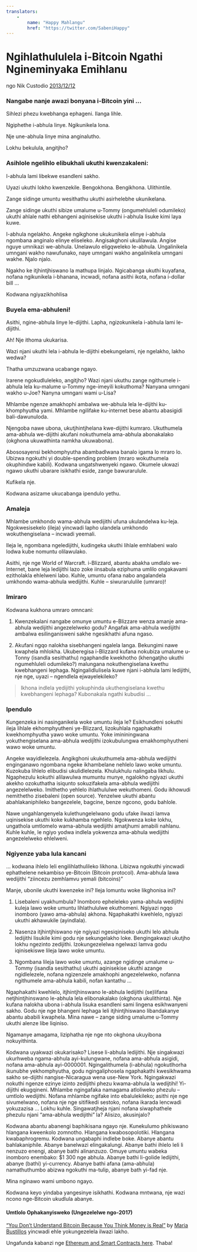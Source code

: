 ```yaml
---
translators: 
    - 
        name: "Happy Mahlangu"
        href: "https://twitter.com/SabeniHappy"
---
```

# Ngihlathululela i-Bitcoin Ngathi Ngineminyaka Emihlanu

ngo Nik Custodio [2013/12/12](https://www.freecodecamp.org/news/explain-bitcoin-like-im-five-73b4257ac833/)

<LanguageDropdown/>

### Nangabe nanje awazi bonyana i-Bitcoin yini …

Sihlezi phezu kwebhanga ephageni. Ilanga lihle.

Ngiphethe i-abhula linye. Ngikunikela lona.

Nje une-abhula linye mina anginalutho.

Lokhu bekulula, angitjho?

### Asihlole ngelihlo elibukhali ukuthi kwenzakaleni:

I-abhula lami libekwe esandleni sakho.

Uyazi ukuthi lokho kwenzekile. Bengokhona. Bengikhona. Ulithintile.

Zange sidinge umuntu wesithathu ukuthi asirhelebhe ukunikelana.

Zange sidinge ukuthi sibize umalume u-Tommy (ongumehluleli odumileko) ukuthi ahlale nathi ebhangeni aqinisekise ukuthi i-abhula lisuke kimi laya kuwe.

I-abhula ngelakho. Angeke ngikghone ukukunikela elinye i-abhula ngombana anginalo elinye eliseleko. Angisakghoni ukulilawula. Angise nguye umnikazi we-abhula. Unelawulo eligqweleko le-abhula. Ungalinikela umngani wakho nawufunako, naye umngani wakho angalinikela umngani wakhe. Njalo njalo.

Ngakho ke itjhintjhiswano la mathupa linjalo. Ngicabanga ukuthi kuyafana, nofana ngikunikela i-bhanana, incwadi, nofana asithi ikota, nofana i-dollar bill …

Kodwana ngiyazikhohlisa

### Buyela ema-abhuleni!

Asithi, ngine-abhula linye le-dijithi. Lapha, ngizokunikela i-abhula lami le-dijithi.

Ah! Nje ithoma ukukarisa.

Wazi njani ukuthi lela i-abhula le-dijithi ebekungelami, nje ngelakho, lakho wedwa?

Thatha umzuzwana ucabange ngayo.

Irarene ngokudluleleko, angitjho? Wazi njani ukuthu zange ngithumele i-abhula lela ku-malume u-Tommy nge-imeyili kokuthoma? Nanyana umngani wakho u-Joe? Nanyna umngani wami u-Lisa?

Mhlambe ngenze amakhophi ambalwa we-abhula lela le-dijithi ku-khomphyutha yami. Mhlambe ngilifake ku-internet bese abantu abasigidi bali-dawunuloda.

Njengoba nawe ubona, ukutjhintjhelana kwe-dijithi kumraro. Ukuthumela ama-abhula we-dijithi akufani nokuthumela ama-abhula abonakalako (okghona ukuwathinta namkha ukuwabona).

Abososayensi bekhomphyutha abambadlwana banalo igama lo mraro lo. Ubizwa ngokuthi  yi double-spending problem (mraro wokuthumela okuphindwe kabili). Kodwana ungatshwenyeki ngawo. Okumele ukwazi ngawo ukuthi ubarare isikhathi eside, zange bawurarulule.

Kufikela nje.

Kodwana asizame ukucabanga ipendulo yethu.

### Amaleja

Mhlambe umkhondo wama-abhula wedijithi ufuna ukulandelwa ku-leja. Ngokwesisekelo (ileja) yincwadi lapho ulandela umkhondo wokuthengiselana – incwadi yeemali.

Ileja le, ngombana ngeledijithi, kudingeka ukuthi lihlale emhlabeni walo lodwa kube nomuntu olilawulako.

Asithi, nje nge World of Warcraft. i-Blizzard, abantu abakha umdlalo we-Internet, bane leja ledijithi lazo zoke iinsabula eziphuma umlilo ongakavami ezitholakla ehlelweni labo. Kuhle, umuntu ofana nabo angalandela umkhondo wama-abhula wedijithi. Kuhle – siwurarululile (umraro)!

### Imiraro

Kodwana kukhona umraro omncani:

1. Kwenzekalani nangabe omunye umuntu e-Blizzare wenza amanje ama-abhula wedijithi angezelelweko godu? Angafak ama-abhula wedijithi ambalwa esilinganisweni sakhe ngesikhathi afuna ngaso.

2. Akufani ngqo nalokha sisebhangeni ngalela langa. Bekungimi nawe kwaphela mhlokha. Ukuberegisa i-Blizzard kufana nokubiza umalume u-Tonny (isandla sesithathu) ngaphandle kwekhotho (khengatjho ukuthi ngumehluleli odumileko?) malungana nokuthengiselana kwethu kwebhangeni lephaga. Ngingalidlulisela kuwe njani i-abhula lami ledijithi, nje nge, uyazi – ngendlela ejwayelekileko?

> Ikhona indlela yedijithi yokuphinda ukuthengiselana kwethu kwebhangeni lephaga? Kubonakala ngathi kubudisi …

### Ipendulo

Kungenzeka ini nasinganikela woke umuntu ileja le? Esikhundleni sokuthi ileja lihlale ekhomphyutheni ye-Blizzard, lizokuhlala ngaphakathi kwekhomphyutha yawo woke umuntu. Yoke imininingwana yokuthengiselana ama-abhula wedijithi izokubulungwa emakhomphyutheni wawo woke umuntu.

Angeke wayidlelezela. Angikghoni ukukuthumela ama-abhula wedijithi enginganawo ngombana ngeke ikhambelane nehlelo lawo woke umuntu. Kuzokuba lihlelo elibudisi ukulidlelezela. Khulukhulu nalingaba likhulu. Ngaphezulu kokuthi alilawulwa mumuntu munye¸ ngalokho ngiyazi ukuthi akekho ozokuthatha isiqunto sokuzifakela ama-abhula wedijithi angezelelweko. Imithetho yehlelo  ihlathululwe wekuthomeni. Godu ikhowudi nemithetho zisebaleni (open source). Yenzelwe ukuthi abantu abahlakaniphileko bangezelele, bagcine, benze ngcono, godu bahlole.

Nawe ungahlangenyela kulethungelelwano godu ufake ilwazi lamva uqinisekise ukuthi koke kukhamba ngehlelo. Ngokwenza koke lokhu, ungathola umtlomelo wama-abhula wedijithi amatjhumi amabili nahlanu. Kuhle kuhle, le ngiyo yodwa indlela yokwenza ama-abhula wedijithi angezelelweko ehlelweni.

### Ngiyenze yaba lula kancani

… kodwana ihlelo leli engilihlathulileko likhona. Libizwa ngokuthi yincwadi ephathelene nekambiso ye-Bitcoin (Bitcoin protocol). Ama-abhula lawa wedijithi “ziincezu zemhlamvu yemali (bitcoins)”

Manje, ubonile ukuthi kwenzeke ini? Ileja lomuntu woke likghonisa ini?

1. Lisebaleni uyakhumbula? Inomboro epheleleko yama-abhula wedijithi kuleja lawo woke umuntu lihlathululwe ekuthomeni. Ngiyazi ngqo inomboro (yawo ama-abhula) akhona. Ngaphakathi kwehlelo, ngiyazi ukuthi akhawukile (ayindlala).

2. Nasenza itjhintjhiswano nje ngiyazi ngesiqiniseko ukuthi lelo abhula ledijithi lisukile kimi godu nje sekungelakho loke. Bengingakwazi ukutjho lokhu ngezinto zedijithi. Izokungezelelwa ngelwazi lamva godu iqinisekiswe lileja lawo woke umuntu.
    
3. Ngombana lileja lawo woke umuntu, azange ngidinge umalume u-Tommy (isandla sesithathu) ukuthi aqinisekise ukuthi azange ngidlelezele, nofana ngizenzele amakhophi angezelelweko, nofanna ngithumele ama-abhula kabili, nofan kantathu …

Ngaphakathi kwehlelo, itjhintjhinswano le-abhula ledijithi (se)lifana netjhintjhinswano le-abhula lela elibonakalako (okghona ukulithinta). Nje kufana nalokha ubona i-abhula lisuka esandleni sami lingena esikhwanyeni sakho. Godu nje nge bhangeni lephaga leli itjhintjhiswano libandakanye abantu ababili kwaphela. Mina nawe – zange siding umalume u-Tommy ukuthi alenze libe liqiniso.

Ngamanye amagama, liziphatha nje nge nto okghona ukuyibona nokuyithinta.

Kodwana uyakwazi okukarisako? Lisese li-abhula ledijithi. Nje singakwazi ukurhweba ngama-abhula ayi-kulungwane, nofana ama-abhula asigidi, nofana ama-abhula ayi-0000001. Ngingalithumela (i-abhula) ngokutlhorha ikunubhe yekhomphyutha, godu ngingaliphosela ngaphakathi kwesikhwama sakho se-dijithi nangise-Nicaragua wena use-New York. Ngingakwazi nokuthi ngenze ezinye izinto zedijithi phezu kwama-abhula la wedijtihi! Yi-dijithi ekugqineni.
Mhlambe ngingafaka namagama atloliweko phezulu – umtlolo wedijithi. Nofana mhlambe ngifake into ebalulekileko; asithi nje nge sivumelwano, nofana nje nge sitifikedi sestoko, nofana ikarada lencwadi yokuzazisa …
Lokhu kuhle. Singawatjheja njani nofana siwaphathele phezulu njani “ama-abhula wedijithi” la? Alisizo, akusinjalo?

Kodwana abantu abanengi baphikisana ngayo nje. Kunekulumo phikiswano hlangana kweenkolo zomnotho. Hlangana kwabosopolotiki. Hlangana kwabaphrogremu. Kodwana ungabaphi indlebe boke. Abanye abantu bahlakaniphile. Abanye banelwazi elingakalungi. Abanye bathi ihlelo leli li nenzuzo enengi, abanye bathi alinanzuzo. Omuye umuntu wabeka inomboro enembako: $1 300 nge abhula. Abanye bathi li-golide ledijithi, abanye (bathi) yi-currency. Abanye bathi afana (ama-abhula) namathuthumbo abizwa ngokuthi ma-tulip, abanye bath yi-fad nje.

Mina nginawo wami umbono ngayo. 

Kodwana keyo yindaba yangesinye isikhathi. Kodwana mntwana, nje wazi ncono nge-Bitcoin ukudlula abanye.

#### Umtlolo Ophakanyisweko (Ungezelelwe ngo-2017)

[“You Don’t Understand Bitcoin Because You Think Money is Real”](https://medium.com/@mariabustillos/you-dont-understand-bitcoin-because-you-think-money-is-real-5aef45b8e952?source=linkShare-2d6f142ff3cc-1512362100) by [Maria Bustillos](https://www.freecodecamp.org/news/explain-bitcoin-like-im-five-73b4257ac833/undefined) yincwadi ehle yokungezelela ilwazi lakho.

Ungafunda kabanzi nge [Ethereum and Smart Contracts here](https://medium.freecodecamp.org/smart-contracts-for-dummies-a1ba1e0b9575?source=linkShare-2d6f142ff3cc-1512086124). Thaba!
